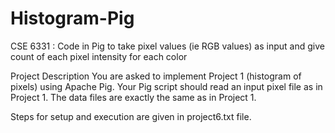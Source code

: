 # Histogram-Pig
CSE 6331 : Code in Pig to take pixel values (ie RGB values) as input and give count of each pixel intensity for each color

Project Description
You are asked to implement Project 1 (histogram of pixels) using Apache Pig. Your Pig script should read an input pixel file as in Project 1. 
The data files are exactly the same as in Project 1.

Steps for setup and execution are given in project6.txt file.
